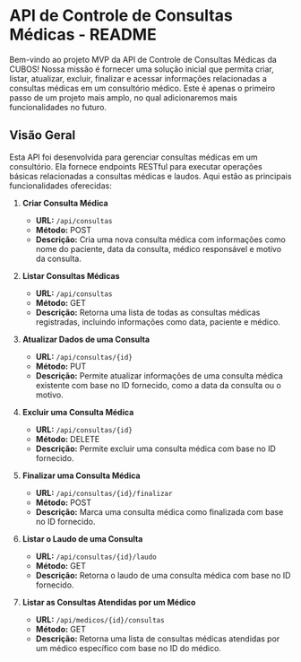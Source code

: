 # API de Controle de Consultas Médicas - README

Bem-vindo ao projeto MVP da API de Controle de Consultas Médicas da CUBOS! Nossa missão é fornecer uma solução inicial que permita criar, listar, atualizar, excluir, finalizar e acessar informações relacionadas a consultas médicas em um consultório médico. Este é apenas o primeiro passo de um projeto mais amplo, no qual adicionaremos mais funcionalidades no futuro.

## Visão Geral

Esta API foi desenvolvida para gerenciar consultas médicas em um consultório. Ela fornece endpoints RESTful para executar operações básicas relacionadas a consultas médicas e laudos. Aqui estão as principais funcionalidades oferecidas:

1. **Criar Consulta Médica**
   - **URL:** `/api/consultas`
   - **Método:** POST
   - **Descrição:** Cria uma nova consulta médica com informações como nome do paciente, data da consulta, médico responsável e motivo da consulta.

2. **Listar Consultas Médicas**
   - **URL:** `/api/consultas`
   - **Método:** GET
   - **Descrição:** Retorna uma lista de todas as consultas médicas registradas, incluindo informações como data, paciente e médico.

3. **Atualizar Dados de uma Consulta**
   - **URL:** `/api/consultas/{id}`
   - **Método:** PUT
   - **Descrição:** Permite atualizar informações de uma consulta médica existente com base no ID fornecido, como a data da consulta ou o motivo.

4. **Excluir uma Consulta Médica**
   - **URL:** `/api/consultas/{id}`
   - **Método:** DELETE
   - **Descrição:** Permite excluir uma consulta médica com base no ID fornecido.

5. **Finalizar uma Consulta Médica**
   - **URL:** `/api/consultas/{id}/finalizar`
   - **Método:** POST
   - **Descrição:** Marca uma consulta médica como finalizada com base no ID fornecido.

6. **Listar o Laudo de uma Consulta**
   - **URL:** `/api/consultas/{id}/laudo`
   - **Método:** GET
   - **Descrição:** Retorna o laudo de uma consulta médica com base no ID fornecido.

7. **Listar as Consultas Atendidas por um Médico**
   - **URL:** `/api/medicos/{id}/consultas`
   - **Método:** GET
   - **Descrição:** Retorna uma lista de consultas médicas atendidas por um médico específico com base no ID do médico.

